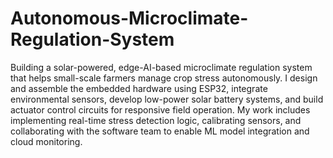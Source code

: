 # Autonomous-Microclimate-Regulation-System
Building a solar-powered, edge-AI-based microclimate regulation system that helps small-scale farmers manage crop stress autonomously. I design and assemble the embedded hardware using ESP32, integrate environmental sensors, develop low-power solar battery systems, and build actuator control circuits for responsive field operation. My work includes implementing real-time stress detection logic, calibrating sensors, and collaborating with the software team to enable ML model integration and cloud monitoring.
